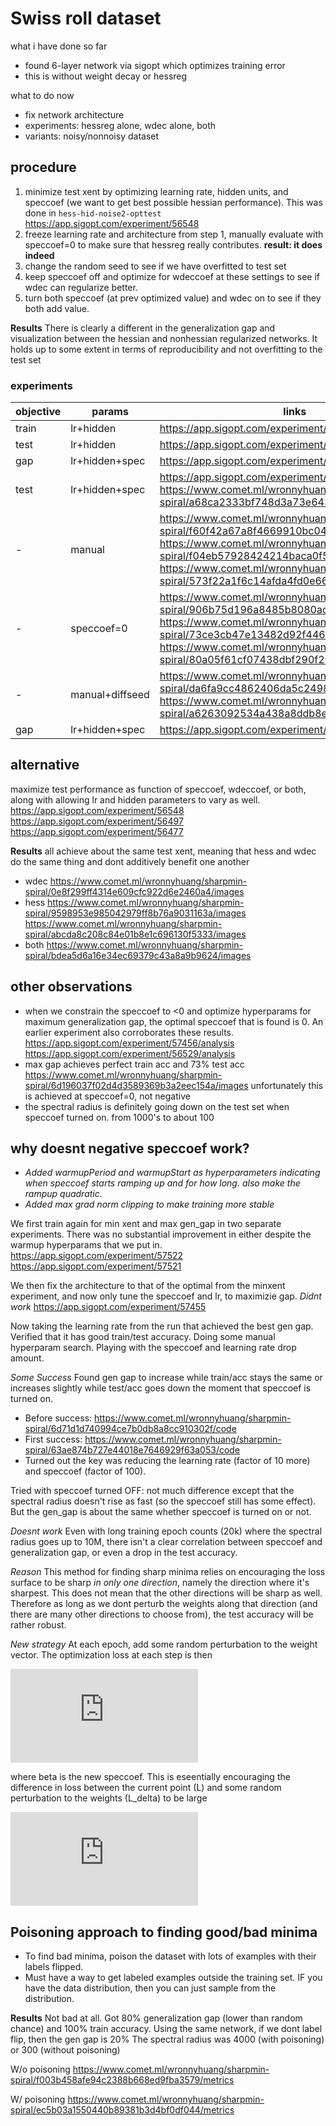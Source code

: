 # Swiss roll dataset

what i have done so far
- found 6-layer network via sigopt which optimizes training error
- this is without weight decay or hessreg

what to do now
- fix network architecture
- experiments: hessreg alone, wdec alone, both
- variants: noisy/nonnoisy dataset

## procedure
1. minimize test xent by optimizing learning rate, hidden units, and speccoef (we want to get best possible hessian performance). This was done in `hess-hid-noise2-opttest` https://app.sigopt.com/experiment/56548
2. freeze learning rate and architecture from step 1, manually evaluate with speccoef=0 to make sure that hessreg really contributes. **result: it does indeed**
3. change the random seed to see if we have overfitted to test set 
3. keep speccoef off and optimize for wdeccoef at these settings to see if wdec can regularize better. 
4. turn both speccoef (at prev optimized value) and wdec on to see if they both add value. 

**Results** There is clearly a different in the generalization gap and visualization between the hessian and nonhessian regularized networks. It holds up to some extent in terms of reproducibility and not overfitting to the test set

### experiments
| objective | params | links | notes |
|---|---|---|---|
|train|lr+hidden| https://app.sigopt.com/experiment/57321|
|test|lr+hidden| https://app.sigopt.com/experiment/57417|
|gap|lr+hidden+spec| https://app.sigopt.com/experiment/56545 | 
|test|lr+hidden+spec| https://app.sigopt.com/experiment/56548 https://www.comet.ml/wronnyhuang/sharpmin-spiral/a68ca2333bf748d3a73e643941568acb/images| 
|-|manual| https://www.comet.ml/wronnyhuang/sharpmin-spiral/f60f42a67a8f4669910bc0424c1e1c36/images https://www.comet.ml/wronnyhuang/sharpmin-spiral/f04eb57928424214baca0f5288242691/images https://www.comet.ml/wronnyhuang/sharpmin-spiral/573f22a1f6c14afda4fd0e66b1d136f5/images | 
|-|speccoef=0| https://www.comet.ml/wronnyhuang/sharpmin-spiral/906b75d196a8485b8080ad03d3a98297/images https://www.comet.ml/wronnyhuang/sharpmin-spiral/73ce3cb47e13482d92f4468b511f7fe4/images https://www.comet.ml/wronnyhuang/sharpmin-spiral/80a05f61cf07438dbf290f29e11ca6f6 |
|-|manual+diffseed| https://www.comet.ml/wronnyhuang/sharpmin-spiral/da6fa9cc4862406da5c2498d47d16b57/images https://www.comet.ml/wronnyhuang/sharpmin-spiral/a6263092534a438a8ddb8ec0671bca37/images
|gap|lr+hidden+spec| https://app.sigopt.com/experiment/57456/analysis |

## alternative
 maximize test performance as function of speccoef, wdeccoef, or both, along with allowing lr and hidden parameters to vary as well.
https://app.sigopt.com/experiment/56548
https://app.sigopt.com/experiment/56497
https://app.sigopt.com/experiment/56477

**Results** all achieve about the same test xent, meaning that hess and wdec do the same thing and dont additively benefit one another
  - wdec https://www.comet.ml/wronnyhuang/sharpmin-spiral/0e8f299ff4314e609cfc922d6e2460a4/images
  - hess https://www.comet.ml/wronnyhuang/sharpmin-spiral/9598953e985042979ff8b76a9031163a/images https://www.comet.ml/wronnyhuang/sharpmin-spiral/abcda8c208c84e01b8e1c696130f5333/images
  - both https://www.comet.ml/wronnyhuang/sharpmin-spiral/bdea5d6a16e34ec69379c43a8a9b9624/images

## other observations
- when we constrain the speccoef to <0 and optimize hyperparams for maximum generalization gap, the optimal speccoef that is found is 0. An earlier experiment also corroborates these results.
https://app.sigopt.com/experiment/57456/analysis
https://app.sigopt.com/experiment/56529/analysis
- max gap achieves perfect train acc and 73% test acc https://www.comet.ml/wronnyhuang/sharpmin-spiral/6d196037f02d4d3589369b3a2eec154a/images unfortunately this is achieved at speccoef=0, not negative
- the spectral radius is definitely going down on the test set when speccoef turned on. from 1000's to about 100

## why doesnt negative speccoef work?
- *Added warmupPeriod and warmupStart as hyperparameters indicating when speccoef starts ramping up and for how long. also make the rampup quadratic.*
- *Added max grad norm clipping to make training more stable*

We first train again for min xent and max gen_gap in two separate experiments. There was no substantial improvement in either despite the warmup hyperparams that we put in.
https://app.sigopt.com/experiment/57522
https://app.sigopt.com/experiment/57521

We then fix the architecture to that of the optimal from the minxent experiment, and now only tune the speccoef and lr, to maximizie gap. _Didnt work_
https://app.sigopt.com/experiment/57455

Now taking the learning rate from the run that achieved the best gen gap. Verified that it has good train/test accuracy. Doing some manual hyperparam search.
Playing with the speccoef and learning rate drop amount.

_Some Success_ Found gen gap to increase while train/acc stays the same or increases slightly while test/acc goes down the moment that speccoef is turned on.
  - Before success: https://www.comet.ml/wronnyhuang/sharpmin-spiral/6d71d1d740994ce7b0db8a8cc910302f/code
  - First success: https://www.comet.ml/wronnyhuang/sharpmin-spiral/63ae874b727e44018e7646929f63a053/code
  - Turned out the key was reducing the learning rate (factor of 10 more) and speccoef (factor of 100).

Tried with speccoef turned OFF: not much difference except that the spectral radius doesn't rise as fast (so the speccoef still has some effect). But the gen_gap is about the same whether speccoef is turned on or not.

_Doesnt work_ Even with long training epoch counts (20k) where the spectral radius goes up to 10M, there isn't a clear correlation between speccoef and generalization gap, or even a drop in the test accuracy.

_Reason_ This method for finding sharp minima relies on encouraging the loss surface to be sharp _in only one direction_, namely the direction where it's sharpest. This does not mean that the other directions will be sharp as well. Therefore as long as we dont perturb the weights along that direction (and there are many other directions to choose from), the test accuracy will be rather robust.

_New strategy_ At each epoch, add some random perturbation to the weight vector. The optimization loss at each step is then

![img](http://www.sciweavers.org/tex2img.php?eq=L_%7Btotal%7D%20%3D%20L%20-%20%5Cbeta%20%28%20L_%5CDelta%20-%20L%20%29&bc=White&fc=Black&im=jpg&fs=12&ff=arev&edit=0)

where beta is the new speccoef. This is eseentially encouraging the difference in loss between the current point (L) and some random perturbation to the weights (L_delta) to be large

![img](http://www.sciweavers.org/tex2img.php?eq=L_%5CDelta%20%3D%201%2Fm%5Csum_%7Bi%3D1%7D%5Ek%20L%28D%2C%20%5Ctheta%2B%5CDelta_i%20%29&bc=White&fc=Black&im=jpg&fs=12&ff=arev&edit=0)

## Poisoning approach to finding good/bad minima
- To find bad minima, poison the dataset with lots of examples with their labels flipped. 
- Must have a way to get labeled examples outside the training set. IF you have the data distribution, then you can just sample from the distribution.

**Results** Not bad at all. Got 80% generalization gap (lower than random chance) and 100% train accuracy. Using the same network, if we dont label flip, then the gen gap is 20%
The spectral radius was 4000 (with poisoning) or 300 (without poisoning)

W/o poisoning https://www.comet.ml/wronnyhuang/sharpmin-spiral/f003b458afe94c2388b668ed9fba3579/metrics

W/ poisoning https://www.comet.ml/wronnyhuang/sharpmin-spiral/ec5b03a1550440b89381b3d4bf0df044/metrics




